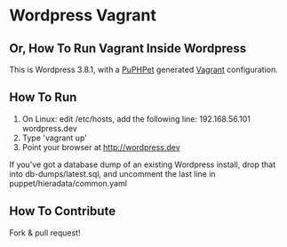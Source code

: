 Wordpress Vagrant
=================

## Or, How To Run Vagrant Inside Wordpress

This is Wordpress 3.8.1, with a [PuPHPet](http://puphpet.com) generated [Vagrant](http://vagrantup.com) configuration.

## How To Run

1. On Linux: edit /etc/hosts, add the following line:
        192.168.56.101 wordpress.dev
2. Type 'vagrant up'
3. Point your browser at http://wordpress.dev

If you've got a database dump of an existing Wordpress install, drop that into db-dumps/latest.sql, and uncomment the last line in puppet/hieradata/common.yaml

## How To Contribute

Fork & pull request!

